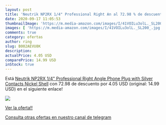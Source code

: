 ```yaml
---
layout: post
title: 'Neutrik NP2RX 1/4" Professional Right An al 72.98 % de descuento'
date: 2020-09-17 11:05:53
thumbnailImage: 'https://m.media-amazon.com/images/I/41VOILu3olL._SL200_.jpg'
images: [ 'https://m.media-amazon.com/images/I/41VOILu3olL._SL200_.jpg' ]
comments: true
category: ofertas
author: ring
slug: B002AEVU8K
description:
actualPrice: 4.05 USD
comparePrice: 14.99 USD
inStock: true
---
```


Está [Neutrik NP2RX 1/4" Professional Right Angle Phone Plug with Silver Contacts  Nickel Shell](https://www.amazon.com/dp/B002AEVU8K/?tag=redken08-20) con 72.98 de descuento por 4.05 USD (original: 14.99 USD) en el siguiente enlace!

[![](https://m.media-amazon.com/images/I/41VOILu3olL._SL200_.jpg)](https://www.amazon.com/dp/B002AEVU8K/?tag=redken08-20)

[Ver la oferta!!](https://www.amazon.com/dp/B002AEVU8K/?tag=redken08-20)

[Consulta otras ofertas en nuestro canal de telegram](https://t.me/s/ofertas25)

